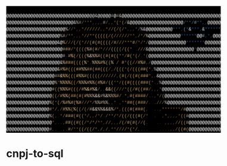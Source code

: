 <html><code><span class="ascii" style="color: white; background: black;
display:inline-block;
letter-spacing:0;
line-height:1.5;
font-family:'Consolas','BitstreamVeraSansMono','CourierNew',Courier,monospace;
font-size:12px;
">
<span style="color:#FFFFFF;">@</span><span style="color:#FFFFFF;">@</span><span style="color:#FFFFFF;">@</span><span style="color:#FFFFFF;">@</span><span style="color:#FFFFFF;">@</span><span style="color:#FFFFFF;">@</span><span style="color:#FFFFFF;">@</span><span style="color:#FFFFFF;">@</span><span style="color:#FFFFFF;">@</span><span style="color:#FFFFFF;">@</span><span style="color:#FFFFFF;">@</span><span style="color:#FFFFFF;">@</span><span style="color:#FFFFFF;">@</span><span style="color:#FFFFFF;">@</span><span style="color:#FFFFFF;">@</span><span style="color:#FFFFFF;">@</span><span style="color:#FFFFFF;">@</span><span style="color:#FFFFFF;">@</span><span style="color:#FFFFFF;">@</span><span style="color:#FFFFFF;">@</span><span style="color:#FFFFFF;">@</span><span style="color:#FFFFFF;">@</span><span style="color:#FFFFFF;">@</span><span style="color:#FFFFFF;">@</span><span style="color:#FFFFFF;">@</span><span style="color:#FFFFFF;">@</span><span style="color:#FDFFFE;">@</span><span style="color:#FDFFFE;">@</span><span style="color:#F9FFFF;">@</span><span style="color:#FAF8FB;">@</span><span style="color:#FFFDFF;">@</span><span style="color:#E5E4E9;">@</span><span style="color:#E6E4E9;">@</span><span style="color:#E2DCE0;">&</span><span style="color:#FAF4F8;">@</span><span style="color:#E5E7E6;">@</span><span style="color:#FCFDFD;">@</span><span style="color:#FDFEFF;">@</span><span style="color:#FAF3F2;">@</span><span style="color:#B1ABAD;">#</span><span style="color:#FFF7F4;">@</span><span style="color:#B2A092;">#</span><span style="color:#D8CEC5;">&</span><span style="color:#FAFDFE;">@</span><span style="color:#FCFFFF;">@</span><span style="color:#FDFEFF;">@</span><span style="color:#FDFDFD;">@</span><span style="color:#FEFEFE;">@</span><span style="color:#FEFEFE;">@</span><span style="color:#FFFFFF;">@</span><span style="color:#FFFFFF;">@</span><span style="color:#FFFFFF;">@</span><span style="color:#FFFFFF;">@</span><span style="color:#FFFFFF;">@</span><span style="color:#FFFFFF;">@</span><span style="color:#FFFFFF;">@</span><span style="color:#FFFFFF;">@</span><span style="color:#FFFFFF;">@</span><span style="color:#FFFFFF;">@</span><span style="color:#FFFFFF;">@</span><span style="color:#FFFFFF;">@</span><span style="color:#FFFFFF;">@</span><span style="color:#FFFFFF;">@</span><span style="color:#FFFFFF;">@</span><span style="color:#FFFFFF;">@</span><span style="color:#FFFFFF;">@</span><span style="color:#FFFFFF;">@</span><span style="color:#FFFFFF;">@</span><span style="color:#FFFFFF;">@</span><span style="color:#FFFAFF;">@</span><span style="color:#FCFFFF;">@</span><span style="color:#FFFEFC;">@</span><span style="color:#FDFFFF;">@</span><span style="color:#FEFFFF;">@</span><span style="color:#FFFFFF;">@</span><span style="color:#FFFFFF;">@</span><span style="color:#FFFFFF;">@</span><span style="color:#FFFFFF;">@</span><span style="color:#FFFFFF;">@</span><span style="color:#FFFFFF;">@</span>
<span style="color:#FFFFFF;">@</span><span style="color:#FDFDFD;">@</span><span style="color:#FDFDFD;">@</span><span style="color:#FDFDFD;">@</span><span style="color:#FDFDFD;">@</span><span style="color:#FDFDFD;">@</span><span style="color:#FDFDFD;">@</span><span style="color:#FDFDFD;">@</span><span style="color:#FDFDFD;">@</span><span style="color:#FDFDFD;">@</span><span style="color:#FDFDFD;">@</span><span style="color:#FDFDFD;">@</span><span style="color:#FDFDFD;">@</span><span style="color:#FDFDFD;">@</span><span style="color:#FDFDFD;">@</span><span style="color:#FDFDFD;">@</span><span style="color:#FDFDFD;">@</span><span style="color:#FDFDFD;">@</span><span style="color:#FDFDFD;">@</span><span style="color:#FDFDFD;">@</span><span style="color:#FDFDFD;">@</span><span style="color:#FDFDFD;">@</span><span style="color:#FCFCFC;">@</span><span style="color:#FCFCFC;">@</span><span style="color:#EBEDE8;">@</span><span style="color:#E1DCD9;">&</span><span style="color:#C6BCBE;">%</span><span style="color:#AA9794;">#</span><span style="color:#766463;">/</span><span style="color:#644C40;">*</span><span style="color:#665136;">*</span><span style="color:#736042;">*</span><span style="color:#4F3D22;">,</span><span style="color:#45382A;">,</span><span style="color:#52443F;">,</span><span style="color:#4B3C36;">,</span><span style="color:#B7A8A3;">#</span><span style="color:#7E6D5D;">/</span><span style="color:#564630;">,</span><span style="color:#634C31;">,</span><span style="color:#816243;">*</span><span style="color:#A2825C;">(</span><span style="color:#6C5330;">*</span><span style="color:#A08A72;">(</span><span style="color:#857469;">/</span><span style="color:#D8D2CF;">&</span><span style="color:#F8F8F3;">@</span><span style="color:#F1F0EC;">@</span><span style="color:#F7F5F8;">@</span><span style="color:#F9F7FA;">@</span><span style="color:#FDFDFD;">@</span><span style="color:#FDFDFD;">@</span><span style="color:#FDFDFD;">@</span><span style="color:#FDFDFD;">@</span><span style="color:#FDFDFD;">@</span><span style="color:#FDFDFD;">@</span><span style="color:#FDFDFD;">@</span><span style="color:#FDFDFD;">@</span><span style="color:#FDFDFD;">@</span><span style="color:#FDFDFD;">@</span><span style="color:#FDFDFD;">@</span><span style="color:#FDFDFD;">@</span><span style="color:#FCFDFD;">@</span><span style="color:#FCFDFD;">@</span><span style="color:#FEFDFD;">@</span><span style="color:#F6F9FC;">@</span><span style="color:#657A8D;">/</span><span style="color:#385070;">*</span><span style="color:#435279;">*</span><span style="color:#5B6A87;">/</span><span style="color:#90A5BB;">#</span><span style="color:#344E7C;">*</span><span style="color:#2A477F;">*</span><span style="color:#234771;">,</span><span style="color:#304660;">,</span><span style="color:#FDF9FC;">@</span><span style="color:#FCFDF7;">@</span><span style="color:#FCFCF9;">@</span><span style="color:#FDFDFA;">@</span><span style="color:#FDFCFD;">@</span>
<span style="color:#FFFFFF;">@</span><span style="color:#FDFDFD;">@</span><span style="color:#FDFDFD;">@</span><span style="color:#FDFDFD;">@</span><span style="color:#FDFDFD;">@</span><span style="color:#FDFDFD;">@</span><span style="color:#FDFDFD;">@</span><span style="color:#FDFDFD;">@</span><span style="color:#FDFDFD;">@</span><span style="color:#FDFDFD;">@</span><span style="color:#FDFDFD;">@</span><span style="color:#FDFDFD;">@</span><span style="color:#FDFDFD;">@</span><span style="color:#FDFDFD;">@</span><span style="color:#FDFDFD;">@</span><span style="color:#FDFDFD;">@</span><span style="color:#FDFDFD;">@</span><span style="color:#FDFDFD;">@</span><span style="color:#FDFDFD;">@</span><span style="color:#FDFDFD;">@</span><span style="color:#FDFCFD;">@</span><span style="color:#FBFAFB;">@</span><span style="color:#CEC2C3;">%</span><span style="color:#84716D;">/</span><span style="color:#7E665C;">/</span><span style="color:#68523F;">*</span><span style="color:#583E24;">,</span><span style="color:#5B4422;">,</span><span style="color:#83683B;">*</span><span style="color:#947441;">/</span><span style="color:#AD8246;">/</span><span style="color:#A97C3C;">/</span><span style="color:#A67A3B;">/</span><span style="color:#997236;">/</span><span style="color:#9F783C;">/</span><span style="color:#67481A;">,</span><span style="color:#6E4F19;">,</span><span style="color:#8A6B34;">*</span><span style="color:#9F783B;">/</span><span style="color:#A87B3C;">/</span><span style="color:#BC8F50;">(</span><span style="color:#AB7F40;">/</span><span style="color:#AE8A4F;">(</span><span style="color:#947340;">/</span><span style="color:#6E512B;">*</span><span style="color:#523B20;">,</span><span style="color:#4E351E;">,</span><span style="color:#5A3C2B;">,</span><span style="color:#6B5444;">*</span><span style="color:#826961;">/</span><span style="color:#CCC0BF;">%</span><span style="color:#D8D2D8;">&</span><span style="color:#FDFDFD;">@</span><span style="color:#FDFDFD;">@</span><span style="color:#FDFDFD;">@</span><span style="color:#FDFDFD;">@</span><span style="color:#FDFDFD;">@</span><span style="color:#FDFDFD;">@</span><span style="color:#FDFDFD;">@</span><span style="color:#FDFDFD;">@</span><span style="color:#FBFCF8;">@</span><span style="color:#EAECF8;">@</span><span style="color:#2C4A85;">*</span><span style="color:#204B80;">*</span><span style="color:#274B7C;">*</span><span style="color:#2A3C59;">,</span><span style="color:#7B8FB8;">(</span><span style="color:#475A7C;">*</span><span style="color:#D1E3EA;">&</span><span style="color:#2B487C;">*</span><span style="color:#254987;">*</span><span style="color:#264983;">*</span><span style="color:#2B4155;">,</span><span style="color:#C7D8E9;">&</span><span style="color:#35527E;">*</span><span style="color:#2B4D83;">*</span><span style="color:#284880;">*</span><span style="color:#284880;">*</span><span style="color:#2A4387;">*</span><span style="color:#516575;">*</span>
<span style="color:#FFFFFF;">@</span><span style="color:#FDFDFD;">@</span><span style="color:#FDFDFD;">@</span><span style="color:#FDFDFD;">@</span><span style="color:#FDFDFD;">@</span><span style="color:#FDFDFD;">@</span><span style="color:#FDFDFD;">@</span><span style="color:#FDFDFD;">@</span><span style="color:#FDFDFD;">@</span><span style="color:#FDFDFD;">@</span><span style="color:#FDFDFD;">@</span><span style="color:#FDFDFD;">@</span><span style="color:#FDFDFD;">@</span><span style="color:#FDFDFD;">@</span><span style="color:#FDFDFD;">@</span><span style="color:#FDFDFD;">@</span><span style="color:#FDFDFD;">@</span><span style="color:#FDFDFD;">@</span><span style="color:#FDFDFD;">@</span><span style="color:#FDFDFD;">@</span><span style="color:#BBB5B2;">%</span><span style="color:#B9A39C;">#</span><span style="color:#8A6B51;">/</span><span style="color:#89643B;">*</span><span style="color:#805B34;">*</span><span style="color:#553816;">,</span><span style="color:#56391B;">,</span><span style="color:#5B3A0D;">,</span><span style="color:#80561D;">*</span><span style="color:#9D7436;">/</span><span style="color:#A27937;">/</span><span style="color:#946C2A;">*</span><span style="color:#8F6625;">*</span><span style="color:#B78A4E;">(</span><span style="color:#B6894D;">(</span><span style="color:#C2995A;">(</span><span style="color:#BB9252;">(</span><span style="color:#C2995B;">(</span><span style="color:#A47B3E;">/</span><span style="color:#B0894B;">(</span><span style="color:#AB8345;">/</span><span style="color:#A47834;">/</span><span style="color:#A47733;">/</span><span style="color:#A27233;">/</span><span style="color:#9C7239;">/</span><span style="color:#906E39;">/</span><span style="color:#7B5B29;">*</span><span style="color:#755429;">*</span><span style="color:#614017;">,</span><span style="color:#8B6A41;">/</span><span style="color:#8A6741;">*</span><span style="color:#9E815F;">/</span><span style="color:#D0C2B7;">%</span><span style="color:#F6F7F6;">@</span><span style="color:#FCFCFC;">@</span><span style="color:#FDFDFD;">@</span><span style="color:#FDFDFD;">@</span><span style="color:#FDFDFD;">@</span><span style="color:#FDFDFD;">@</span><span style="color:#FDFDFD;">@</span><span style="color:#FDFDFD;">@</span><span style="color:#FDFDFD;">@</span><span style="color:#FDFDFD;">@</span><span style="color:#FDFDFD;">@</span><span style="color:#FEFEFE;">@</span><span style="color:#2D4876;">*</span><span style="color:#224B7F;">*</span><span style="color:#284880;">*</span><span style="color:#284880;">*</span><span style="color:#234B7E;">*</span><span style="color:#29487E;">*</span><span style="color:#E8F3F5;">@</span><span style="color:#F0FCFD;">@</span><span style="color:#94A9C1;">#</span><span style="color:#2C4470;">,</span><span style="color:#284A85;">*</span><span style="color:#2A3F5A;">,</span><span style="color:#FAFBF2;">@</span><span style="color:#FCFCFC;">@</span><span style="color:#FDFDFD;">@</span>
<span style="color:#FFFFFF;">@</span><span style="color:#FDFDFD;">@</span><span style="color:#FDFDFD;">@</span><span style="color:#FDFDFD;">@</span><span style="color:#FDFDFD;">@</span><span style="color:#FDFDFD;">@</span><span style="color:#FDFDFD;">@</span><span style="color:#FDFDFD;">@</span><span style="color:#FDFDFD;">@</span><span style="color:#FDFDFD;">@</span><span style="color:#FDFDFD;">@</span><span style="color:#FDFDFD;">@</span><span style="color:#FDFDFD;">@</span><span style="color:#FDFDFD;">@</span><span style="color:#FDFDFD;">@</span><span style="color:#FDFDFD;">@</span><span style="color:#FFFFFF;">@</span><span style="color:#FDFDFD;">@</span><span style="color:#FCFCFC;">@</span><span style="color:#E4E4E4;">&</span><span style="color:#FBF3EE;">@</span><span style="color:#D2BA9F;">%</span><span style="color:#B68143;">/</span><span style="color:#A2753C;">/</span><span style="color:#A0733B;">/</span><span style="color:#BB8F4F;">(</span><span style="color:#A77935;">/</span><span style="color:#B98A47;">(</span><span style="color:#8C5F1E;">*</span><span style="color:#B18544;">/</span><span style="color:#A47C3E;">/</span><span style="color:#BF9860;">(</span><span style="color:#D1A978;">#</span><span style="color:#BF9A67;">(</span><span style="color:#C6A16D;">#</span><span style="color:#C69F64;">(</span><span style="color:#C49E62;">(</span><span style="color:#BD945F;">(</span><span style="color:#B79565;">(</span><span style="color:#A78255;">/</span><span style="color:#C6A16B;">#</span><span style="color:#AA824E;">/</span><span style="color:#AB8548;">/</span><span style="color:#AF8645;">/</span><span style="color:#936A28;">*</span><span style="color:#976F2B;">*</span><span style="color:#946B2C;">*</span><span style="color:#CBA36B;">#</span><span style="color:#927342;">/</span><span style="color:#816237;">*</span><span style="color:#936D3E;">/</span><span style="color:#866228;">*</span><span style="color:#91734F;">/</span><span style="color:#F6F2F4;">@</span><span style="color:#FAFAFA;">@</span><span style="color:#FCFCFC;">@</span><span style="color:#FDFDFD;">@</span><span style="color:#FDFDFD;">@</span><span style="color:#FDFDFD;">@</span><span style="color:#FDFDFD;">@</span><span style="color:#FDFDFD;">@</span><span style="color:#FDFDFD;">@</span><span style="color:#FDFDFD;">@</span><span style="color:#FDFDFD;">@</span><span style="color:#FFFFFF;">@</span><span style="color:#FDFCFC;">@</span><span style="color:#FDFCF8;">@</span><span style="color:#445477;">*</span><span style="color:#2F4A82;">*</span><span style="color:#284880;">*</span><span style="color:#284880;">*</span><span style="color:#28497B;">*</span><span style="color:#2B498C;">*</span><span style="color:#385075;">*</span><span style="color:#FDFBFD;">@</span><span style="color:#FDFCFD;">@</span><span style="color:#FDFDFD;">@</span><span style="color:#FDFDFD;">@</span><span style="color:#FDFDFD;">@</span><span style="color:#FDFDFD;">@</span>
<span style="color:#FFFFFF;">@</span><span style="color:#FDFDFD;">@</span><span style="color:#FDFDFD;">@</span><span style="color:#FDFDFD;">@</span><span style="color:#FDFDFD;">@</span><span style="color:#FDFDFD;">@</span><span style="color:#FDFDFD;">@</span><span style="color:#FDFDFD;">@</span><span style="color:#FDFDFD;">@</span><span style="color:#FDFDFD;">@</span><span style="color:#FDFDFD;">@</span><span style="color:#FDFDFD;">@</span><span style="color:#FDFDFD;">@</span><span style="color:#FDFDFD;">@</span><span style="color:#FDFDFD;">@</span><span style="color:#FDFDFD;">@</span><span style="color:#FDFDFD;">@</span><span style="color:#FDFDFD;">@</span><span style="color:#FDFDFD;">@</span><span style="color:#FCFCFC;">@</span><span style="color:#FAFBFD;">@</span><span style="color:#B9AB9D;">#</span><span style="color:#D2AC8A;">#</span><span style="color:#D9A765;">#</span><span style="color:#A97C3C;">/</span><span style="color:#81582B;">*</span><span style="color:#C79A5A;">(</span><span style="color:#B68949;">(</span><span style="color:#AF8453;">(</span><span style="color:#B6915B;">(</span><span style="color:#DBB787;">%</span><span style="color:#D8B380;">#</span><span style="color:#B69457;">(</span><span style="color:#C8A86D;">#</span><span style="color:#A7884D;">/</span><span style="color:#876B3D;">*</span><span style="color:#836C4F;">/</span><span style="color:#9A7B4D;">/</span><span style="color:#A08153;">/</span><span style="color:#BF9E6E;">(</span><span style="color:#BD9B6B;">(</span><span style="color:#B69561;">(</span><span style="color:#A78652;">(</span><span style="color:#A78348;">/</span><span style="color:#B89459;">(</span><span style="color:#BA8C4D;">(</span><span style="color:#816539;">*</span><span style="color:#120F00;"> </span><span style="color:#3F2B0D;">.</span><span style="color:#916E3B;">/</span><span style="color:#A67A39;">/</span><span style="color:#947656;">/</span><span style="color:#D5CBCC;">&</span><span style="color:#F4EFEF;">@</span><span style="color:#FCFCFC;">@</span><span style="color:#FDFDFD;">@</span><span style="color:#FDFDFD;">@</span><span style="color:#FDFDFD;">@</span><span style="color:#FDFDFD;">@</span><span style="color:#FDFDFD;">@</span><span style="color:#FDFDFD;">@</span><span style="color:#FDFDFD;">@</span><span style="color:#FDFDFD;">@</span><span style="color:#FDFDFD;">@</span><span style="color:#FFFFFF;">@</span><span style="color:#FDFDFD;">@</span><span style="color:#FDFDFD;">@</span><span style="color:#FCFDFA;">@</span><span style="color:#FDFBFA;">@</span><span style="color:#F4F5F3;">@</span><span style="color:#31447A;">*</span><span style="color:#EFF4F9;">@</span><span style="color:#FDFAF4;">@</span><span style="color:#FCFDFD;">@</span><span style="color:#FDFDFD;">@</span><span style="color:#FDFDFD;">@</span><span style="color:#FDFDFD;">@</span><span style="color:#FDFDFD;">@</span><span style="color:#FDFDFD;">@</span><span style="color:#FDFDFD;">@</span>
<span style="color:#FFFFFF;">@</span><span style="color:#FDFDFD;">@</span><span style="color:#FDFDFD;">@</span><span style="color:#FDFDFD;">@</span><span style="color:#FDFDFD;">@</span><span style="color:#FDFDFD;">@</span><span style="color:#FDFDFD;">@</span><span style="color:#FDFDFD;">@</span><span style="color:#FDFDFD;">@</span><span style="color:#FDFDFD;">@</span><span style="color:#FDFDFD;">@</span><span style="color:#FDFDFD;">@</span><span style="color:#FDFDFD;">@</span><span style="color:#FDFDFD;">@</span><span style="color:#FDFDFD;">@</span><span style="color:#FDFDFD;">@</span><span style="color:#FDFDFD;">@</span><span style="color:#FDFDFD;">@</span><span style="color:#FDFDFD;">@</span><span style="color:#FBFBFB;">@</span><span style="color:#FBFAF7;">@</span><span style="color:#BBABAB;">#</span><span style="color:#3F2B17;">.</span><span style="color:#C2AA73;">#</span><span style="color:#F4CB8F;">%</span><span style="color:#C69C60;">(</span><span style="color:#A9783E;">/</span><span style="color:#CA9F62;">(</span><span style="color:#A78954;">(</span><span style="color:#BE9C68;">(</span><span style="color:#E1C7A3;">%</span><span style="color:#F3D4B4;">&</span><span style="color:#EDCDA7;">%</span><span style="color:#EECDA7;">%</span><span style="color:#D5B182;">#</span><span style="color:#BE9C6D;">(</span><span style="color:#BE9D6F;">(</span><span style="color:#BFA071;">#</span><span style="color:#B69669;">(</span><span style="color:#C6A267;">#</span><span style="color:#B3935B;">(</span><span style="color:#B6975F;">(</span><span style="color:#895F3E;">*</span><span style="color:#7F612D;">*</span><span style="color:#95723C;">/</span><span style="color:#D3AC73;">#</span><span style="color:#B89054;">(</span><span style="color:#805E23;">*</span><span style="color:#A98853;">(</span><span style="color:#8E6E3C;">/</span><span style="color:#3B2204;">.</span><span style="color:#594F4D;">*</span><span style="color:#97888B;">(</span><span style="color:#F6F7F7;">@</span><span style="color:#FDFDFD;">@</span><span style="color:#FDFDFD;">@</span><span style="color:#FDFDFD;">@</span><span style="color:#FDFDFD;">@</span><span style="color:#FDFDFD;">@</span><span style="color:#FDFDFD;">@</span><span style="color:#FDFDFD;">@</span><span style="color:#FDFDFD;">@</span><span style="color:#FDFDFD;">@</span><span style="color:#FDFDFD;">@</span><span style="color:#FFFFFF;">@</span><span style="color:#FDFDFD;">@</span><span style="color:#FDFDFD;">@</span><span style="color:#FDFDFD;">@</span><span style="color:#FDFDFD;">@</span><span style="color:#FDFDFD;">@</span><span style="color:#FDFDFD;">@</span><span style="color:#FDFDFD;">@</span><span style="color:#FDFDFD;">@</span><span style="color:#FDFDFD;">@</span><span style="color:#FDFDFD;">@</span><span style="color:#FDFDFD;">@</span><span style="color:#FDFDFD;">@</span><span style="color:#FDFDFD;">@</span><span style="color:#FDFDFD;">@</span><span style="color:#FDFDFD;">@</span>
<span style="color:#FFFFFF;">@</span><span style="color:#FDFDFD;">@</span><span style="color:#FDFDFD;">@</span><span style="color:#FDFDFD;">@</span><span style="color:#FDFDFD;">@</span><span style="color:#FDFDFD;">@</span><span style="color:#FDFDFD;">@</span><span style="color:#FDFDFD;">@</span><span style="color:#FDFDFD;">@</span><span style="color:#FDFDFD;">@</span><span style="color:#FDFDFD;">@</span><span style="color:#FDFDFD;">@</span><span style="color:#FDFDFD;">@</span><span style="color:#FDFDFD;">@</span><span style="color:#FDFDFD;">@</span><span style="color:#FDFDFD;">@</span><span style="color:#FDFDFD;">@</span><span style="color:#FDFDFD;">@</span><span style="color:#FDFDFD;">@</span><span style="color:#F6F6F6;">@</span><span style="color:#EAE1DA;">&</span><span style="color:#F2CEA3;">%</span><span style="color:#E8B775;">#</span><span style="color:#E6B66E;">#</span><span style="color:#D2A25F;">#</span><span style="color:#CB9A58;">(</span><span style="color:#B58846;">(</span><span style="color:#C6A062;">(</span><span style="color:#BE975A;">(</span><span style="color:#E6C6AB;">%</span><span style="color:#76522E;">*</span><span style="color:#42321C;">.</span><span style="color:#DDC6A6;">%</span><span style="color:#E6C69F;">%</span><span style="color:#DEBF91;">%</span><span style="color:#D3B181;">#</span><span style="color:#E0BE8E;">%</span><span style="color:#BD9E70;">(</span><span style="color:#AC8D5F;">(</span><span style="color:#DABC99;">%</span><span style="color:#2B1600;"> </span><span style="color:#A57B42;">/</span><span style="color:#260F06;"> </span><span style="color:#C5A374;">#</span><span style="color:#7C5A2B;">*</span><span style="color:#B7905B;">(</span><span style="color:#BC9355;">(</span><span style="color:#AD8541;">/</span><span style="color:#A37733;">/</span><span style="color:#D3A763;">#</span><span style="color:#E1BE85;">%</span><span style="color:#C0A470;">#</span><span style="color:#523D25;">,</span><span style="color:#766766;">/</span><span style="color:#F6F8F7;">@</span><span style="color:#FDFDFD;">@</span><span style="color:#FDFDFD;">@</span><span style="color:#FDFDFD;">@</span><span style="color:#FDFDFD;">@</span><span style="color:#FDFDFD;">@</span><span style="color:#FDFDFD;">@</span><span style="color:#FDFDFD;">@</span><span style="color:#FDFDFD;">@</span><span style="color:#FDFDFD;">@</span><span style="color:#FFFFFF;">@</span><span style="color:#FDFDFD;">@</span><span style="color:#FDFDFD;">@</span><span style="color:#FDFDFD;">@</span><span style="color:#FDFDFD;">@</span><span style="color:#FDFDFD;">@</span><span style="color:#FDFDFD;">@</span><span style="color:#FDFDFD;">@</span><span style="color:#FDFDFD;">@</span><span style="color:#FDFDFD;">@</span><span style="color:#FDFDFD;">@</span><span style="color:#FDFDFD;">@</span><span style="color:#FDFDFD;">@</span><span style="color:#FDFDFD;">@</span><span style="color:#FDFDFD;">@</span><span style="color:#FDFDFD;">@</span>
<span style="color:#FFFFFF;">@</span><span style="color:#FDFDFD;">@</span><span style="color:#FDFDFD;">@</span><span style="color:#FDFDFD;">@</span><span style="color:#FDFDFD;">@</span><span style="color:#FDFDFD;">@</span><span style="color:#FDFDFD;">@</span><span style="color:#FDFDFD;">@</span><span style="color:#FFFFFF;">@</span><span style="color:#FDFDFD;">@</span><span style="color:#FDFDFD;">@</span><span style="color:#FDFDFD;">@</span><span style="color:#FDFDFD;">@</span><span style="color:#FDFDFD;">@</span><span style="color:#FDFDFD;">@</span><span style="color:#FDFDFD;">@</span><span style="color:#FFFFFF;">@</span><span style="color:#FDFCFD;">@</span><span style="color:#F7FDF9;">@</span><span style="color:#E3DAD3;">&</span><span style="color:#C1A27E;">#</span><span style="color:#F4C890;">%</span><span style="color:#D2A663;">#</span><span style="color:#C5914A;">(</span><span style="color:#C39349;">(</span><span style="color:#BE8D4B;">(</span><span style="color:#DAB581;">#</span><span style="color:#DBB683;">#</span><span style="color:#E1BF8F;">%</span><span style="color:#DEBC8D;">%</span><span style="color:#CBA979;">#</span><span style="color:#C1A070;">#</span><span style="color:#B59363;">(</span><span style="color:#C3A271;">#</span><span style="color:#C7A675;">#</span><span style="color:#BD9C68;">(</span><span style="color:#BD9C68;">(</span><span style="color:#B18F62;">(</span><span style="color:#876D44;">/</span><span style="color:#614A24;">,</span><span style="color:#917953;">/</span><span style="color:#BC9D6F;">(</span><span style="color:#A68759;">(</span><span style="color:#AE8F61;">(</span><span style="color:#7C5E30;">*</span><span style="color:#AD8D5B;">(</span><span style="color:#A88143;">/</span><span style="color:#BA8B44;">(</span><span style="color:#CC9B58;">(</span><span style="color:#C99956;">(</span><span style="color:#D4A968;">#</span><span style="color:#DEBA7E;">#</span><span style="color:#C09F6C;">(</span><span style="color:#766246;">*</span><span style="color:#56433E;">,</span><span style="color:#BFB7B7;">%</span><span style="color:#FEFEFE;">@</span><span style="color:#FDFDFD;">@</span><span style="color:#FDFDFD;">@</span><span style="color:#FDFDFD;">@</span><span style="color:#FDFDFD;">@</span><span style="color:#FDFDFD;">@</span><span style="color:#FDFDFD;">@</span><span style="color:#FDFDFD;">@</span><span style="color:#FFFFFF;">@</span><span style="color:#FDFDFD;">@</span><span style="color:#FDFDFD;">@</span><span style="color:#FDFDFD;">@</span><span style="color:#FDFDFD;">@</span><span style="color:#FDFDFD;">@</span><span style="color:#FDFDFD;">@</span><span style="color:#FDFDFD;">@</span><span style="color:#FFFFFF;">@</span><span style="color:#FDFDFD;">@</span><span style="color:#FDFDFD;">@</span><span style="color:#FDFDFD;">@</span><span style="color:#FDFDFD;">@</span><span style="color:#FDFDFD;">@</span><span style="color:#FDFDFD;">@</span><span style="color:#FDFDFD;">@</span>
<span style="color:#FFFFFF;">@</span><span style="color:#FDFDFD;">@</span><span style="color:#FDFDFD;">@</span><span style="color:#FDFDFD;">@</span><span style="color:#FDFDFD;">@</span><span style="color:#FDFDFD;">@</span><span style="color:#FDFDFD;">@</span><span style="color:#FDFDFD;">@</span><span style="color:#FDFDFD;">@</span><span style="color:#FDFDFD;">@</span><span style="color:#FDFDFD;">@</span><span style="color:#FDFDFD;">@</span><span style="color:#FDFDFD;">@</span><span style="color:#FDFDFD;">@</span><span style="color:#FDFDFD;">@</span><span style="color:#FDFDFD;">@</span><span style="color:#FDFDFD;">@</span><span style="color:#FDFDFB;">@</span><span style="color:#B9ABAB;">#</span><span style="color:#BCA28B;">#</span><span style="color:#FBDCAF;">&</span><span style="color:#EEC693;">%</span><span style="color:#EBBE7C;">%</span><span style="color:#CF9B54;">(</span><span style="color:#CE9A4F;">(</span><span style="color:#BA8542;">(</span><span style="color:#DAB678;">#</span><span style="color:#E7C097;">%</span><span style="color:#E3BD8E;">%</span><span style="color:#CCA677;">#</span><span style="color:#BF9A6E;">(</span><span style="color:#B79565;">(</span><span style="color:#AE8D58;">(</span><span style="color:#B38E57;">(</span><span style="color:#AB864F;">(</span><span style="color:#A17B3E;">/</span><span style="color:#A17B3F;">/</span><span style="color:#A37E48;">/</span><span style="color:#8F7040;">/</span><span style="color:#A18154;">/</span><span style="color:#836D44;">/</span><span style="color:#624C26;">,</span><span style="color:#A88B60;">(</span><span style="color:#C09F6F;">#</span><span style="color:#AB895A;">(</span><span style="color:#926C3B;">/</span><span style="color:#C09457;">(</span><span style="color:#CF9D57;">(</span><span style="color:#D3A45A;">#</span><span style="color:#C3934A;">(</span><span style="color:#CDA261;">#</span><span style="color:#D9B57A;">#</span><span style="color:#D0AE80;">#</span><span style="color:#715535;">*</span><span style="color:#5E4F30;">,</span><span style="color:#463738;">,</span><span style="color:#EBE0E4;">&</span><span style="color:#F2F0F1;">@</span><span style="color:#FCFCFC;">@</span><span style="color:#FDFDFD;">@</span><span style="color:#FDFDFD;">@</span><span style="color:#FDFDFD;">@</span><span style="color:#FDFDFD;">@</span><span style="color:#FDFDFD;">@</span><span style="color:#FFFFFF;">@</span><span style="color:#FDFDFD;">@</span><span style="color:#FDFDFD;">@</span><span style="color:#FDFDFD;">@</span><span style="color:#FDFDFD;">@</span><span style="color:#FDFDFD;">@</span><span style="color:#FDFDFD;">@</span><span style="color:#FDFDFD;">@</span><span style="color:#FDFDFD;">@</span><span style="color:#FDFDFD;">@</span><span style="color:#FDFDFD;">@</span><span style="color:#FDFDFD;">@</span><span style="color:#FDFDFD;">@</span><span style="color:#FDFDFD;">@</span><span style="color:#FDFDFD;">@</span><span style="color:#FDFDFD;">@</span>
<span style="color:#FFFFFF;">@</span><span style="color:#FDFDFD;">@</span><span style="color:#FDFDFD;">@</span><span style="color:#FDFDFD;">@</span><span style="color:#FDFDFD;">@</span><span style="color:#FDFDFD;">@</span><span style="color:#FDFDFD;">@</span><span style="color:#FDFDFD;">@</span><span style="color:#FDFDFD;">@</span><span style="color:#FDFDFD;">@</span><span style="color:#FDFDFD;">@</span><span style="color:#FDFDFD;">@</span><span style="color:#FDFDFD;">@</span><span style="color:#FDFDFD;">@</span><span style="color:#FDFDFD;">@</span><span style="color:#FDFDFD;">@</span><span style="color:#FDFDFD;">@</span><span style="color:#F3F2F1;">@</span><span style="color:#CFBDAD;">%</span><span style="color:#745028;">*</span><span style="color:#E7C699;">%</span><span style="color:#EAC995;">%</span><span style="color:#EEC083;">%</span><span style="color:#EEBA77;">%</span><span style="color:#CD994E;">(</span><span style="color:#BE8A3F;">(</span><span style="color:#A37429;">/</span><span style="color:#E4B986;">%</span><span style="color:#DEBC8C;">%</span><span style="color:#EECC9C;">%</span><span style="color:#D5B17E;">#</span><span style="color:#EEC999;">%</span><span style="color:#E2BC90;">%</span><span style="color:#AE8B66;">(</span><span style="color:#CEAC81;">#</span><span style="color:#E1BF90;">%</span><span style="color:#CFAD85;">#</span><span style="color:#A1825A;">/</span><span style="color:#B48D60;">(</span><span style="color:#B99F72;">(</span><span style="color:#6E522B;">*</span><span style="color:#6F5531;">*</span><span style="color:#8D6C43;">/</span><span style="color:#B39164;">(</span><span style="color:#B4935E;">(</span><span style="color:#CCA56A;">#</span><span style="color:#CB9E4E;">(</span><span style="color:#CA9551;">(</span><span style="color:#BF8F46;">(</span><span style="color:#CC9C53;">(</span><span style="color:#DFB071;">#</span><span style="color:#D6AE73;">#</span><span style="color:#C4A36D;">#</span><span style="color:#AD9462;">(</span><span style="color:#6D5630;">*</span><span style="color:#432B0D;">.</span><span style="color:#59422A;">,</span><span style="color:#BAADB2;">%</span><span style="color:#FCFBFC;">@</span><span style="color:#FDFDFD;">@</span><span style="color:#FDFDFD;">@</span><span style="color:#FDFDFD;">@</span><span style="color:#FDFDFD;">@</span><span style="color:#FDFDFD;">@</span><span style="color:#FFFFFF;">@</span><span style="color:#FDFDFD;">@</span><span style="color:#FDFDFD;">@</span><span style="color:#FDFDFD;">@</span><span style="color:#FDFDFD;">@</span><span style="color:#FDFDFD;">@</span><span style="color:#FDFDFD;">@</span><span style="color:#FDFDFD;">@</span><span style="color:#FDFDFD;">@</span><span style="color:#FDFDFD;">@</span><span style="color:#FDFDFD;">@</span><span style="color:#FDFDFD;">@</span><span style="color:#FDFDFD;">@</span><span style="color:#FDFDFD;">@</span><span style="color:#FDFDFD;">@</span><span style="color:#FDFDFD;">@</span>
<span style="color:#FFFFFF;">@</span><span style="color:#FDFDFD;">@</span><span style="color:#FDFDFD;">@</span><span style="color:#FDFDFD;">@</span><span style="color:#FDFDFD;">@</span><span style="color:#FDFDFD;">@</span><span style="color:#FDFDFD;">@</span><span style="color:#FDFDFD;">@</span><span style="color:#FDFDFD;">@</span><span style="color:#FDFDFD;">@</span><span style="color:#FDFDFD;">@</span><span style="color:#FDFDFD;">@</span><span style="color:#FDFDFD;">@</span><span style="color:#FDFDFD;">@</span><span style="color:#FDFDFD;">@</span><span style="color:#FBFCFD;">@</span><span style="color:#FDFBF8;">@</span><span style="color:#BDB2A7;">#</span><span style="color:#B38B5F;">(</span><span style="color:#B98E66;">(</span><span style="color:#E4C08C;">%</span><span style="color:#F3CE9B;">%</span><span style="color:#E3B986;">%</span><span style="color:#D9A86E;">#</span><span style="color:#CD9856;">(</span><span style="color:#C79349;">(</span><span style="color:#BE8A3F;">(</span><span style="color:#B4873D;">/</span><span style="color:#D2AF6D;">#</span><span style="color:#E7C28C;">%</span><span style="color:#F7D8A6;">&</span><span style="color:#DDB783;">#</span><span style="color:#F4C99B;">%</span><span style="color:#E2D3B1;">&</span><span style="color:#917863;">/</span><span style="color:#4D3C32;">,</span><span style="color:#46352B;">,</span><span style="color:#E7CDB1;">&</span><span style="color:#EFD2AA;">&</span><span style="color:#C89659;">(</span><span style="color:#B78F60;">(</span><span style="color:#997944;">/</span><span style="color:#92713C;">/</span><span style="color:#957138;">/</span><span style="color:#876232;">*</span><span style="color:#B48A42;">(</span><span style="color:#CA9A51;">(</span><span style="color:#B7873F;">/</span><span style="color:#DAAA67;">#</span><span style="color:#C79654;">(</span><span style="color:#C5995B;">(</span><span style="color:#C9A372;">#</span><span style="color:#C8A676;">#</span><span style="color:#8A713E;">/</span><span style="color:#634819;">,</span><span style="color:#583C16;">,</span><span style="color:#6B4F29;">,</span><span style="color:#7F6849;">*</span><span style="color:#EBEBEA;">@</span><span style="color:#FCFCFC;">@</span><span style="color:#FCFCFC;">@</span><span style="color:#FDFDFD;">@</span><span style="color:#FDFDFD;">@</span><span style="color:#FDFDFD;">@</span><span style="color:#FFFFFF;">@</span><span style="color:#FDFDFD;">@</span><span style="color:#FDFDFD;">@</span><span style="color:#FDFDFD;">@</span><span style="color:#FDFDFD;">@</span><span style="color:#FDFDFD;">@</span><span style="color:#FDFDFD;">@</span><span style="color:#FDFDFD;">@</span><span style="color:#FDFDFD;">@</span><span style="color:#FDFDFD;">@</span><span style="color:#FDFDFD;">@</span><span style="color:#FDFDFD;">@</span><span style="color:#FDFDFD;">@</span><span style="color:#FDFDFD;">@</span><span style="color:#FDFDFD;">@</span><span style="color:#FDFDFD;">@</span>
<span style="color:#FFFFFF;">@</span><span style="color:#FDFDFD;">@</span><span style="color:#FDFDFD;">@</span><span style="color:#FDFDFD;">@</span><span style="color:#FDFDFD;">@</span><span style="color:#FDFDFD;">@</span><span style="color:#FDFDFD;">@</span><span style="color:#FDFDFD;">@</span><span style="color:#FDFDFD;">@</span><span style="color:#FDFDFD;">@</span><span style="color:#FDFDFD;">@</span><span style="color:#FDFDFD;">@</span><span style="color:#FDFDFD;">@</span><span style="color:#FDFDFD;">@</span><span style="color:#FDFDFD;">@</span><span style="color:#FBFBF9;">@</span><span style="color:#F4ECE5;">@</span><span style="color:#B79870;">(</span><span style="color:#AD8856;">(</span><span style="color:#9E7A34;">/</span><span style="color:#C7A368;">#</span><span style="color:#E9C393;">%</span><span style="color:#ECC695;">%</span><span style="color:#C49E5D;">(</span><span style="color:#CDA05F;">#</span><span style="color:#D7AA63;">#</span><span style="color:#BF8F44;">(</span><span style="color:#D2A25F;">#</span><span style="color:#B98E51;">(</span><span style="color:#DFB582;">#</span><span style="color:#E0BA8E;">%</span><span style="color:#DEBD91;">%</span><span style="color:#DEC1AB;">%</span><span style="color:#F2DEC9;">&</span><span style="color:#E3D3C9;">&</span><span style="color:#AF9E96;">#</span><span style="color:#D5C4BA;">%</span><span style="color:#E3DBC8;">&</span><span style="color:#E2C7B2;">%</span><span style="color:#D5B594;">%</span><span style="color:#DBB58F;">%</span><span style="color:#C7A271;">#</span><span style="color:#947347;">/</span><span style="color:#33160C;">.</span><span style="color:#876538;">*</span><span style="color:#795216;">,</span><span style="color:#C9A163;">#</span><span style="color:#C99E5F;">(</span><span style="color:#D3A66B;">#</span><span style="color:#CFA371;">#</span><span style="color:#C7A26E;">#</span><span style="color:#C7A779;">#</span><span style="color:#9A794D;">/</span><span style="color:#4E370F;">.</span><span style="color:#4C3406;">.</span><span style="color:#60401A;">,</span><span style="color:#795A25;">*</span><span style="color:#937A53;">/</span><span style="color:#A49486;">(</span><span style="color:#FAF6F2;">@</span><span style="color:#F9F9FA;">@</span><span style="color:#FDFDFD;">@</span><span style="color:#FDFDFD;">@</span><span style="color:#FDFDFD;">@</span><span style="color:#FFFFFF;">@</span><span style="color:#FDFDFD;">@</span><span style="color:#FDFDFD;">@</span><span style="color:#FDFDFD;">@</span><span style="color:#FDFDFD;">@</span><span style="color:#FDFDFD;">@</span><span style="color:#FDFDFD;">@</span><span style="color:#FDFDFD;">@</span><span style="color:#FDFDFD;">@</span><span style="color:#FDFDFD;">@</span><span style="color:#FDFDFD;">@</span><span style="color:#FDFDFD;">@</span><span style="color:#FDFDFD;">@</span><span style="color:#FDFDFD;">@</span><span style="color:#FDFDFD;">@</span><span style="color:#FDFDFD;">@</span>
<span style="color:#FFFFFF;">@</span><span style="color:#FDFDFD;">@</span><span style="color:#FDFDFD;">@</span><span style="color:#FDFDFD;">@</span><span style="color:#FDFDFD;">@</span><span style="color:#FDFDFD;">@</span><span style="color:#FDFDFD;">@</span><span style="color:#FDFDFD;">@</span><span style="color:#FDFDFD;">@</span><span style="color:#FDFDFD;">@</span><span style="color:#FDFDFD;">@</span><span style="color:#FDFDFD;">@</span><span style="color:#FDFDFD;">@</span><span style="color:#FDFDFD;">@</span><span style="color:#FDFDFD;">@</span><span style="color:#FDFDF4;">@</span><span style="color:#D9C3B7;">%</span><span style="color:#BB9361;">(</span><span style="color:#805F28;">*</span><span style="color:#B29454;">(</span><span style="color:#A57B44;">/</span><span style="color:#E5BA83;">%</span><span style="color:#D3AE78;">#</span><span style="color:#E7C28B;">%</span><span style="color:#DCB17D;">#</span><span style="color:#C39964;">(</span><span style="color:#E5BB86;">%</span><span style="color:#DEB37F;">#</span><span style="color:#A87E45;">/</span><span style="color:#A67D43;">/</span><span style="color:#A4834C;">/</span><span style="color:#7C6234;">*</span><span style="color:#937C5A;">/</span><span style="color:#C7B59D;">%</span><span style="color:#D9C7AF;">%</span><span style="color:#C5B39B;">#</span><span style="color:#CAB9A1;">%</span><span style="color:#D2C0AC;">%</span><span style="color:#564430;">,</span><span style="color:#5A3E24;">,</span><span style="color:#6D552D;">*</span><span style="color:#301600;"> </span><span style="color:#553D11;">,</span><span style="color:#77531E;">*</span><span style="color:#86612A;">*</span><span style="color:#C69C6D;">#</span><span style="color:#D1A867;">#</span><span style="color:#C49B63;">(</span><span style="color:#B18D50;">(</span><span style="color:#D2AE70;">#</span><span style="color:#C2A26A;">#</span><span style="color:#C09E70;">#</span><span style="color:#8E6E47;">/</span><span style="color:#413111;">.</span><span style="color:#301F05;">.</span><span style="color:#423114;">.</span><span style="color:#8B6B48;">/</span><span style="color:#8D6E41;">/</span><span style="color:#897B61;">/</span><span style="color:#CBBCB3;">%</span><span style="color:#FAF4F2;">@</span><span style="color:#F9F9F2;">@</span><span style="color:#FCFBF5;">@</span><span style="color:#FBFBF7;">@</span><span style="color:#FCFFFC;">@</span><span style="color:#FDFCF9;">@</span><span style="color:#FDFDFD;">@</span><span style="color:#FDFDFD;">@</span><span style="color:#FDFDFD;">@</span><span style="color:#FDFDFD;">@</span><span style="color:#FDFDFD;">@</span><span style="color:#FDFDFD;">@</span><span style="color:#FDFDFD;">@</span><span style="color:#FDFDFD;">@</span><span style="color:#FDFDFD;">@</span><span style="color:#FDFDFD;">@</span><span style="color:#FDFDFD;">@</span><span style="color:#FDFDFD;">@</span><span style="color:#FDFDFD;">@</span><span style="color:#FDFDFD;">@</span>
<span style="color:#FFFFFF;">@</span><span style="color:#FDFDFD;">@</span><span style="color:#FDFDFD;">@</span><span style="color:#FDFDFD;">@</span><span style="color:#FDFDFD;">@</span><span style="color:#FDFDFD;">@</span><span style="color:#FDFDFD;">@</span><span style="color:#FDFDFD;">@</span><span style="color:#FDFDFD;">@</span><span style="color:#FDFDFD;">@</span><span style="color:#FDFDFD;">@</span><span style="color:#FDFDFD;">@</span><span style="color:#FDFDFD;">@</span><span style="color:#FDFDFD;">@</span><span style="color:#FDFDFD;">@</span><span style="color:#F1F6F6;">@</span><span style="color:#BAA288;">#</span><span style="color:#84603C;">*</span><span style="color:#92734D;">/</span><span style="color:#6E5026;">,</span><span style="color:#8C7042;">/</span><span style="color:#D0AC78;">#</span><span style="color:#E3BF8B;">%</span><span style="color:#E0BB87;">%</span><span style="color:#BA9056;">(</span><span style="color:#ECC289;">%</span><span style="color:#C29762;">(</span><span style="color:#B88D59;">(</span><span style="color:#AC814D;">/</span><span style="color:#AF8550;">(</span><span style="color:#9F7346;">/</span><span style="color:#CCAE8D;">#</span><span style="color:#EBDBC9;">&</span><span style="color:#EDDED1;">&</span><span style="color:#DACCBA;">%</span><span style="color:#DFCCB4;">%</span><span style="color:#E4D1C2;">&</span><span style="color:#EADAC9;">&</span><span style="color:#E0D0C0;">&</span><span style="color:#D8C9B4;">%</span><span style="color:#9B8259;">/</span><span style="color:#826435;">*</span><span style="color:#75511C;">,</span><span style="color:#B1874E;">(</span><span style="color:#AF864C;">(</span><span style="color:#AC8450;">(</span><span style="color:#D2AD77;">#</span><span style="color:#B79458;">(</span><span style="color:#CEA973;">#</span><span style="color:#C8A36D;">#</span><span style="color:#CBAA7A;">#</span><span style="color:#B79565;">(</span><span style="color:#553C1D;">,</span><span style="color:#110E07;"> </span><span style="color:#110701;"> </span><span style="color:#3D2B1D;">.</span><span style="color:#2D1F0E;">.</span><span style="color:#594016;">,</span><span style="color:#816444;">*</span><span style="color:#735636;">*</span><span style="color:#775D3F;">*</span><span style="color:#71583B;">*</span><span style="color:#7C6345;">*</span><span style="color:#775A3B;">*</span><span style="color:#826545;">*</span><span style="color:#A17F5A;">/</span><span style="color:#C0ADA0;">#</span><span style="color:#FCFCFC;">@</span><span style="color:#FDFDFD;">@</span><span style="color:#FDFDFD;">@</span><span style="color:#FDFDFD;">@</span><span style="color:#FDFDFD;">@</span><span style="color:#FDFDFD;">@</span><span style="color:#FDFDFD;">@</span><span style="color:#FDFDFD;">@</span><span style="color:#FDFDFD;">@</span><span style="color:#FDFDFD;">@</span><span style="color:#FDFDFD;">@</span><span style="color:#FDFDFD;">@</span><span style="color:#FDFDFD;">@</span>
<span style="color:#FFFFFF;">@</span><span style="color:#FDFDFD;">@</span><span style="color:#FDFDFD;">@</span><span style="color:#FDFDFD;">@</span><span style="color:#FDFDFD;">@</span><span style="color:#FDFDFD;">@</span><span style="color:#FDFDFD;">@</span><span style="color:#FDFDFD;">@</span><span style="color:#FDFDFD;">@</span><span style="color:#FDFDFD;">@</span><span style="color:#FDFDFD;">@</span><span style="color:#FDFDFD;">@</span><span style="color:#FDFDFD;">@</span><span style="color:#FCFCFC;">@</span><span style="color:#F4F4F4;">@</span><span style="color:#FCF8F7;">@</span><span style="color:#CDBDB6;">%</span><span style="color:#977B6D;">(</span><span style="color:#594121;">,</span><span style="color:#341A0B;">.</span><span style="color:#715C3B;">*</span><span style="color:#957B4B;">/</span><span style="color:#CBA577;">#</span><span style="color:#D2AD75;">#</span><span style="color:#D5AB72;">#</span><span style="color:#B2884F;">(</span><span style="color:#CAA067;">#</span><span style="color:#BC9258;">(</span><span style="color:#AD874E;">(</span><span style="color:#7D5D2A;">*</span><span style="color:#917443;">/</span><span style="color:#6F511F;">,</span><span style="color:#6A4A1A;">,</span><span style="color:#8E6D40;">/</span><span style="color:#6F572E;">*</span><span style="color:#947851;">/</span><span style="color:#4B2E0E;">.</span><span style="color:#846D47;">/</span><span style="color:#745C36;">*</span><span style="color:#796138;">*</span><span style="color:#94754B;">/</span><span style="color:#6C5527;">*</span><span style="color:#A48452;">/</span><span style="color:#C29865;">(</span><span style="color:#BE9458;">(</span><span style="color:#A47A3E;">/</span><span style="color:#C69C63;">(</span><span style="color:#C29A60;">(</span><span style="color:#BD995F;">(</span><span style="color:#C9A473;">#</span><span style="color:#B4905C;">(</span><span style="color:#917246;">/</span><span style="color:#6B5835;">*</span><span style="color:#0D0702;"> </span><span style="color:#0D0600;"> </span><span style="color:#3D311E;">.</span><span style="color:#170A00;"> </span><span style="color:#28140A;"> </span><span style="color:#593D1E;">,</span><span style="color:#7F6242;">*</span><span style="color:#654729;">,</span><span style="color:#584022;">,</span><span style="color:#534021;">,</span><span style="color:#604621;">,</span><span style="color:#77562D;">*</span><span style="color:#A78558;">(</span><span style="color:#A78559;">(</span><span style="color:#B19F8F;">#</span><span style="color:#F8FDFC;">@</span><span style="color:#FDFDFD;">@</span><span style="color:#FDFDFD;">@</span><span style="color:#FDFDFD;">@</span><span style="color:#FDFDFD;">@</span><span style="color:#FDFDFD;">@</span><span style="color:#FDFDFD;">@</span><span style="color:#FDFDFD;">@</span><span style="color:#FDFDFD;">@</span><span style="color:#FDFDFD;">@</span><span style="color:#FDFDFD;">@</span><span style="color:#FDFDFD;">@</span>
<span style="color:#FFFFFF;">@</span><span style="color:#FDFDFD;">@</span><span style="color:#FDFDFD;">@</span><span style="color:#FDFDFD;">@</span><span style="color:#FFFFFF;">@</span><span style="color:#FDFDFD;">@</span><span style="color:#FDFDFD;">@</span><span style="color:#FDFDFD;">@</span><span style="color:#FFFFFF;">@</span><span style="color:#FDFDFD;">@</span><span style="color:#FDFDFD;">@</span><span style="color:#FDFDFD;">@</span><span style="color:#FFFFFF;">@</span><span style="color:#FDFDFD;">@</span><span style="color:#FDFDFD;">@</span><span style="color:#FCFCFA;">@</span><span style="color:#FDF6F1;">@</span><span style="color:#705850;">*</span><span style="color:#493221;">,</span><span style="color:#3E2715;">.</span><span style="color:#3E3327;">.</span><span style="color:#664D2C;">,</span><span style="color:#BF9D70;">#</span><span style="color:#D6B488;">#</span><span style="color:#BF9968;">(</span><span style="color:#BE9A5E;">(</span><span style="color:#C99F66;">#</span><span style="color:#B78D53;">(</span><span style="color:#B58C4C;">(</span><span style="color:#937036;">/</span><span style="color:#83622D;">*</span><span style="color:#A3834E;">/</span><span style="color:#896934;">*</span><span style="color:#9E814F;">/</span><span style="color:#806236;">*</span><span style="color:#705526;">*</span><span style="color:#5B4011;">,</span><span style="color:#947851;">/</span><span style="color:#91754D;">/</span><span style="color:#6D5223;">,</span><span style="color:#583D0E;">,</span><span style="color:#624B1D;">,</span><span style="color:#9B7A48;">/</span><span style="color:#B48F58;">(</span><span style="color:#9A753E;">/</span><span style="color:#D1A971;">#</span><span style="color:#C59B61;">(</span><span style="color:#CEA56C;">#</span><span style="color:#BF9E69;">(</span><span style="color:#987743;">/</span><span style="color:#8D6C3E;">/</span><span style="color:#B49B72;">(</span><span style="color:#493512;">.</span><span style="color:#110A04;"> </span><span style="color:#17100A;"> </span><span style="color:#150705;"> </span><span style="color:#312110;">.</span><span style="color:#2B1A11;">.</span><span style="color:#2C1804;"> </span><span style="color:#5E442B;">,</span><span style="color:#63432A;">,</span><span style="color:#52391B;">,</span><span style="color:#56411A;">,</span><span style="color:#916E3D;">/</span><span style="color:#AB804A;">/</span><span style="color:#AD8854;">(</span><span style="color:#B89168;">(</span><span style="color:#B9A391;">#</span><span style="color:#FDFDFF;">@</span><span style="color:#FDFDFD;">@</span><span style="color:#FDFDFD;">@</span><span style="color:#FDFDFD;">@</span><span style="color:#FFFFFF;">@</span><span style="color:#FDFDFD;">@</span><span style="color:#FDFDFD;">@</span><span style="color:#FDFDFD;">@</span><span style="color:#FFFFFF;">@</span><span style="color:#FDFDFD;">@</span><span style="color:#FDFDFD;">@</span><span style="color:#FDFDFD;">@</span>
<span style="color:#FFFFFF;">@</span><span style="color:#FDFDFD;">@</span><span style="color:#FDFDFD;">@</span><span style="color:#FDFDFD;">@</span><span style="color:#FDFDFD;">@</span><span style="color:#FDFDFD;">@</span><span style="color:#FDFDFD;">@</span><span style="color:#FDFDFD;">@</span><span style="color:#FDFDFD;">@</span><span style="color:#FDFDFD;">@</span><span style="color:#FDFDFD;">@</span><span style="color:#FDFDFD;">@</span><span style="color:#FDFDFD;">@</span><span style="color:#FDFDFD;">@</span><span style="color:#FCFCFC;">@</span><span style="color:#FCFCFB;">@</span><span style="color:#B2A6A2;">#</span><span style="color:#533A35;">,</span><span style="color:#3D2823;">.</span><span style="color:#1B0C0C;"> </span><span style="color:#302011;">.</span><span style="color:#574226;">,</span><span style="color:#453417;">.</span><span style="color:#B89D78;">#</span><span style="color:#997A4E;">/</span><span style="color:#715327;">*</span><span style="color:#7F5C33;">*</span><span style="color:#AF8E5D;">(</span><span style="color:#BD9964;">(</span><span style="color:#AB884A;">/</span><span style="color:#B69257;">(</span><span style="color:#B7935C;">(</span><span style="color:#A4814A;">/</span><span style="color:#8A6838;">*</span><span style="color:#6D4B21;">,</span><span style="color:#927B4F;">/</span><span style="color:#67461B;">,</span><span style="color:#967947;">/</span><span style="color:#5F3F19;">,</span><span style="color:#775927;">*</span><span style="color:#76572A;">*</span><span style="color:#A4844F;">/</span><span style="color:#94743F;">/</span><span style="color:#A7824C;">/</span><span style="color:#A7834C;">/</span><span style="color:#886433;">*</span><span style="color:#B89669;">(</span><span style="color:#836334;">*</span><span style="color:#A38554;">/</span><span style="color:#644615;">,</span><span style="color:#41301D;">.</span><span style="color:#392815;">.</span><span style="color:#422E13;">.</span><span style="color:#0F0803;"> </span><span style="color:#1F150C;"> </span><span style="color:#1D130A;"> </span><span style="color:#200C04;"> </span><span style="color:#332011;">.</span><span style="color:#301F0E;">.</span><span style="color:#362009;">.</span><span style="color:#40240B;">.</span><span style="color:#674623;">,</span><span style="color:#6B4616;">,</span><span style="color:#996E3A;">/</span><span style="color:#B68B56;">(</span><span style="color:#BC9861;">(</span><span style="color:#CEA87C;">#</span><span style="color:#B7976E;">(</span><span style="color:#F9F9F0;">@</span><span style="color:#FDFDFD;">@</span><span style="color:#FDFDFD;">@</span><span style="color:#FDFDFD;">@</span><span style="color:#FDFDFD;">@</span><span style="color:#FDFDFD;">@</span><span style="color:#FDFDFD;">@</span><span style="color:#FDFDFD;">@</span><span style="color:#FDFDFD;">@</span><span style="color:#FDFDFD;">@</span><span style="color:#FDFDFD;">@</span><span style="color:#FDFDFD;">@</span>
</span></code></html>

# cnpj-to-sql


